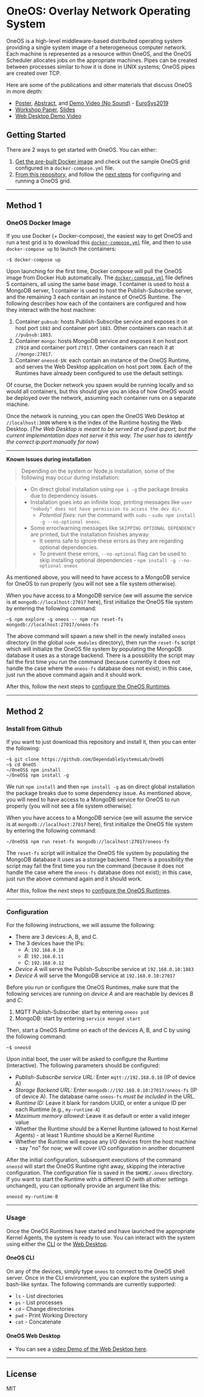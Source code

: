 # OneOS: Overlay Network Operating System

OneOS is a high-level middleware-based distributed operating system providing a single system image of a heterogeneous computer network. Each machine is represented as a resource within OneOS, and the OneOS Scheduler allocates jobs on the appropriate machines. Pipes can be created between processes similar to how it is done in UNIX systems; OneOS pipes are created over TCP.

Here are some of the publications and other materials that discuss OneOS in more depth:

* [Poster](http://ece.ubc.ca/~kumseok/assets/OneOS-Poster-EuroSys19.pdf), [Abstract](https://www.eurosys2019.org/wp-content/uploads/2019/03/eurosys19posters-abstract72.pdf), and [Demo Video (No Sound)](http://ece.ubc.ca/~kumseok/assets/OneOS-Demo-EuroSys19.mp4) - [EuroSys2019](https://www.eurosys2019.org/accepted-posters/)
* [Workshop Paper](https://www.usenix.org/system/files/hotedge19-paper-jung_0.pdf), [Slides](https://www.usenix.org/sites/default/files/conference/protected-files/hotedge19_slides_jung.pdf)
* [Web Desktop Demo Video](http://ece.ubc.ca/~kumseok/assets/OneOS-2020Jan.mp4)


## Getting Started

There are 2 ways to get started with OneOS. You can either:

1. [Get the pre-built Docker image](#oneos-docker-image) and check out the sample OneOS grid configured in a `docker-compose.yml` file.
2. [From this repository](#install-from-github), and follow the [next steps](#configuration) for configuring and running a OneOS grid.

---

## Method 1
### OneOS Docker Image

If you use Docker (+ Docker-compose), the easiest way to get OneOS and run a test grid is to download this [`docker-compose.yml`](docker/docker-compose.yml) file, and then to use `docker-compose up` to launch the containers:

```
~$ docker-compose up
```

Upon launching for the first time, Docker compose will pull the OneOS image from Docker Hub automatically. The [`docker-compose.yml`](docker/docker-compose.yml) file defines 5 containers, all using the same base image. 1 container is used to host a MongoDB server, 1 container is used to host the Publish-Subscribe server, and the remaining 3 each contain an instance of OneOS Runtime. The following describes how each of the containers are configured and how they interact with the host machine:

1. Container `pubsub`: hosts Publish-Subscribe service and exposes it on host port `1883` and container port `1883`. Other containers can reach it at `//pubsub:1883`.
2. Container `mongo`: hosts MongoDB service and exposes it on host port `27018` and container port `27017`. Other containers can reach it at `//mongo:27017`.
3. Container `oneosd-$N`: each contain an instance of the OneOS Runtime, and serves the Web Desktop application on host port `300N`. Each of the Runtimes have already been configured to use the default settings.

Of course, the Docker network you spawn would be running locally and so would all containers, but this should give you an idea of how OneOS would be deployed over the network, assuming each container runs on a separate machine.

Once the network is running, you can open the OneOS Web Desktop at `//localhost:300N` where `N` is the index of the Runtime hosting the Web Desktop. (*The Web Desktop is meant to be served at a fixed ip:port, but the current implementation does not serve it this way. The user has to identify the correct ip:port manually for now*)

---


**Known issues during installation**

> Depending on the system or Node.js installation, some of the following may occur during installation:

> * On direct global installation using `npm i -g` the package breaks due to dependency issues. 
> * Installation goes into an infinite loop, printing messages like `user "nobody" does not have permission to access the dev dir`.
>    * *Potential fixes:* run the command with `sudo` - `sudo npm install -g --no-optional oneos`.
> * Some error/warning messages like `SKIPPING OPTIONAL DEPENDENCY` are printed, but the installation finishes anyway.
>    * It seems safe to ignore these errors as they are regarding optional dependencies.
>    * To prevent these errors, `--no-optional` flag can be used to skip installing optional dependencies - `npm install -g --no-optional oneos`

As mentioned above, you will need to have access to a MongoDB service for OneOS to run properly (you will not see a file system otherwise).

When you have access to a MongoDB service (we will assume the service is at `mongodb://localhost:27017` here), first initialize the OneOS file system by entering the following command:

```
~$ npm explore -g oneos -- npm run reset-fs mongodb://localhost:27017/oneos-fs
```

The above command will spawn a new shell in the newly installed `oneos` directory (in the global `node_modules` directory), then run the `reset-fs` script which will initialize the OneOS file system by populating the MongoDB database it uses as a storage backend. There is a possibility the script may fail the first time you run the command (because currently it does not handle the case where the `oneos-fs` database does not exist); in this case, just run the above command again and it should work.

After this, follow the next steps to [configure the OneOS Runtimes](#configuration).

---

## Method 2
### Install from Github

If you want to just download this repository and install it, then you can enter the following:

```
~$ git clone https://github.com/DependableSystemsLab/OneOS
~$ cd OneOS
~/OneOS$ npm install
~/OneOS$ npm install -g
```
We run `npm install` and then `npm install -g` as on direct global installation the package breaks due to some dependency issue. 
As mentioned above, you will need to have access to a MongoDB service for OneOS to run properly (you will not see a file system otherwise).

When you have access to a MongoDB service (we will assume the service is at `mongodb://localhost:27017` here), first initialize the OneOS file system by entering the following command:

```
~/OneOS$ npm run reset-fs mongodb://localhost:27017/oneos-fs
```

The `reset-fs` script will initialize the OneOS file system by populating the MongoDB database it uses as a storage backend. There is a possibility the script may fail the first time you run the command (because it does not handle the case where the `oneos-fs` database does not exist); in this case, just run the above command again and it should work.

After this, follow the next steps to [configure the OneOS Runtimes](#configuration).

---

### Configuration

For the following instructions, we will assume the following:

* There are 3 devices: A, B, and C.
* The 3 devices have the IPs:
    * *A*: `192.168.0.10`
    * *B*: `192.168.0.11`
    * *C*: `192.168.0.12`
* *Device A* will serve the Publish-Subscribe service at `192.168.0.10:1883`
* *Device A* will serve the MongoDB service at `192.168.0.10:27017`


Before you run or configure the OneOS Runtimes, make sure that the following services are running on *device A* and are reachable by devices *B* and *C*:

1. MQTT Publish-Subscribe: start by entering `oneos psd`
2. MongoDB: start by entering `service mongod start`


Then, start a OneOS Runtime on each of the devices A, B, and C by using the following command:
```
~$ oneosd
```

Upon initial boot, the user will be asked to configure the Runtime (interactive). The following parameters should be configured:

* *Publish-Subscribe service URL:* Enter `mqtt://192.168.0.10` (IP of device A)
* *Storage Backend URL:* Enter `mongodb://192.168.0.10:27017/oneos-fs` (IP of device A). The database name `oneos-fs` *must be included* in the URL.
* *Runtime ID:* Leave it blank for random UUID, or enter a unique ID per each Runtime (e.g., `my-runtime-A`)
* *Maximum memory allowed:* Leave it as default or enter a valid integer value
* Whether the Runtime should be a Kernel Runtime (allowed to host Kernel Agents) - at least 1 Runtime should be a Kernel Runtime
* Whether the Runtime will expose any I/O devices from the host machine - say "no" for now; we will cover I/O configuration in another document

After the initial configuration, subsequent executions of the command `oneosd` will start the OneOS Runtime right away, skipping the interactive configuration. The configuration file is saved in the `$HOME/.oneos` directory. If you want to start the Runtime with a different ID (with all other settings unchanged), you can optionally provide an argument like this:

```
oneosd my-runtime-B
```

---

### Usage

Once the OneOS Runtimes have started and have launched the appropriate Kernel Agents, the system is ready to use. You can interact with the system using either the [CLI](#oneos-cli) or the [Web Desktop](#oneos-web-desktop).


#### OneOS CLI

On any of the devices, simply type `oneos` to connect to the OneOS shell server.
Once in the CLI environment, you can explore the system using a bash-like syntax.
The following commands are currently supported:

* `ls` - List directories
* `ps` - List processes
* `cd` - Change directories
* `pwd` - Print Working Directory
* `cat` - Concatenate


#### OneOS Web Desktop

* You can see a [video Demo of the Web Desktop here](http://ece.ubc.ca/~kumseok/assets/OneOS-2020Jan.mp4).

---

## License

MIT
